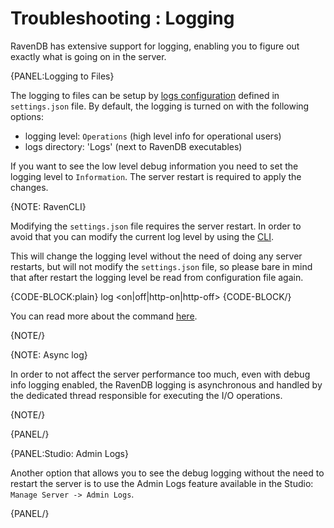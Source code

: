 ﻿# Troubleshooting : Logging

RavenDB has extensive support for logging, enabling you to figure out exactly what is going on in the server.

{PANEL:Logging to Files}

The logging to files can be setup by [logs configuration](../../server/configuration/logs-configuration) defined in `settings.json` file. By default, the logging
is turned on with the following options:

- logging level: `Operations` (high level info for operational users)
- logs directory: 'Logs' (next to RavenDB executables)

If you want to see the low level debug information you need to set the logging level to `Information`. The server restart is required to apply the changes.

{NOTE: RavenCLI}

Modifying the `settings.json` file requires the server restart. In order to avoid that you can modify the current log level by using the [CLI](../../server/administration/cli). 

This will change the logging level without the need of doing any server restarts, but will not modify the `settings.json` file, so please bare in mind that after restart the logging level be read from configuration file again.

{CODE-BLOCK:plain}
log <on|off|http-on|http-off>
{CODE-BLOCK/}

You can read more about the command [here](../../server/administration/cli#log).

{NOTE/}

{NOTE: Async log}

In order to not affect the server performance too much, even with debug info logging enabled, the RavenDB logging is asynchronous and 
handled by the dedicated thread responsible for executing the I/O operations.

{NOTE/}

{PANEL/}

{PANEL:Studio: Admin Logs}

Another option that allows you to see the debug logging without the need to restart the server is to use the Admin Logs feature available in the Studio: `Manage Server -> Admin Logs`.

{PANEL/}
